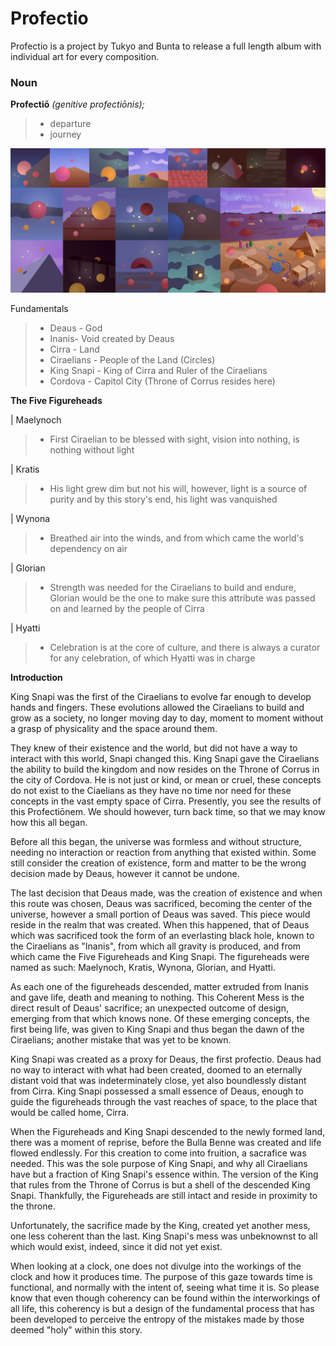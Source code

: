 # Profectio
Profectio is a project by Tukyo and Bunta to release a full length album with individual art for every composition.

### Noun
**Profectiō** *(genitive profectiōnis);*
> - departure
> - journey

![](/images/compilation.png)

Fundamentals
> - Deaus - God
> - Inanis- Void created by Deaus
> - Cirra - Land
> - Ciraelians - People of the Land (Circles)
> - King Snapi - King of Cirra and Ruler of the Ciraelians
> - Cordova - Capitol City (Throne of Corrus resides here)


**The Five Figureheads**

| Maelynoch
> - First Ciraelian to be blessed with sight, vision into nothing, is nothing without light

| Kratis
> - His light grew dim but not his will, however, light is a source of purity and by this story's end, his light was vanquished

| Wynona
> - Breathed air into the winds, and from which came the world's dependency on air

| Glorian
> - Strength was needed for the Ciraelians to build and endure, Glorian would be the one to make sure this attribute was passed on and learned by the people of Cirra 

| Hyatti
> - Celebration is at the core of culture, and there is always a curator for any celebration, of which Hyatti was in charge


**Introduction**

King Snapi was the first of the Ciraelians to evolve far enough to develop hands and fingers.  These evolutions allowed the Ciraelians to build and grow as a society, no longer moving day to day, moment to moment without a grasp of physicality and the space around them.

They knew of their existence and the world, but did not have a way to interact with this world, Snapi changed this. King Snapi gave the Ciraelians the ability to build the kingdom and now resides on the Throne of Corrus in the city of Cordova. He is not just or kind, or mean or cruel, these concepts do not exist to the Ciaelians as they have no time nor need for these concepts in the vast empty space of Cirra. Presently, you see the results of this Profectiōnem. We should however, turn back time, so that we may know how this all began.

Before all this began, the universe was formless and without structure, needing no interaction or reaction from anything that existed within. Some still consider the creation of existence, form and matter to be the wrong decision made by Deaus, however it cannot be undone.

The last decision that Deaus made, was the creation of existence and when this route was chosen, Deaus was sacrificed, becoming the center of the universe, however a small portion of Deaus was saved. This piece would reside in the realm that was created. When this happened, that of Deaus which was sacrificed took the form of an everlasting black hole, known to the Ciraelians as "Inanis", from which all gravity is produced, and from which came the Five Figureheads and King Snapi. The figureheads were named as such: Maelynoch, Kratis, Wynona, Glorian, and Hyatti. 

As each one of the figureheads descended, matter extruded from Inanis and gave life, death and meaning to nothing. This Coherent Mess is the direct result of Deaus' sacrifice; an unexpected outcome of design, emerging from that which knows none. Of these emerging concepts, the first being life, was given to King Snapi and thus began the dawn of the Ciraelians; another mistake that was yet to be known.

King Snapi was created as a proxy for Deaus, the first profectio. Deaus had no way to interact with what had been created, doomed to an eternally distant void that was indeterminately close, yet also boundlessly distant from Cirra. King Snapi possessed a small essence of Deaus, enough to guide the figureheads through the vast reaches of space, to the place that would be called home, Cirra.

When the Figureheads and King Snapi descended to the newly formed land, there was a moment of reprise, before the Bulla Benne was created and life flowed endlessly. For this creation to come into fruition, a sacrafice was needed. This was the sole purpose of King Snapi, and why all Ciraelians have but a fraction of King Snapi's essence within. The version of the King that rules from the Throne of Corrus is but a shell of the descended King Snapi. Thankfully, the Figureheads are still intact and reside in proximity to the throne.

Unfortunately, the sacrifice made by the King, created yet another mess, one less coherent than the last. King Snapi's mess was unbeknownst to all which would exist, indeed, since it did not yet exist.

When looking at a clock, one does not divulge into the workings of the clock and how it produces time. The purpose of this gaze towards time is functional, and normally with the intent of, seeing what time it is. So please know that even though coherency can be found within the interworkings of all life, this coherency is but a design of the fundamental process that has been developed to perceive the entropy of the mistakes made by those deemed "holy" within this story.
